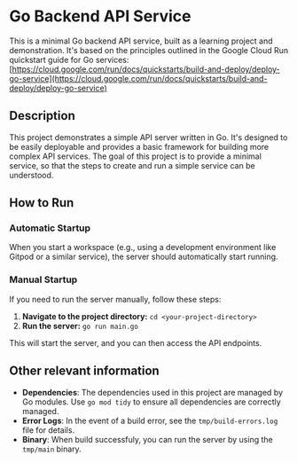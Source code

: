 # Go Backend API Service

This is a minimal Go backend API service, built as a learning project and demonstration. It's based on the principles outlined in the Google Cloud Run quickstart guide for Go services: [https://cloud.google.com/run/docs/quickstarts/build-and-deploy/deploy-go-service](https://cloud.google.com/run/docs/quickstarts/build-and-deploy/deploy-go-service)

## Description

This project demonstrates a simple API server written in Go. It's designed to be easily deployable and provides a basic framework for building more complex API services. The goal of this project is to provide a minimal service, so that the steps to create and run a simple service can be understood.

## How to Run

### Automatic Startup

When you start a workspace (e.g., using a development environment like Gitpod or a similar service), the server should automatically start running.

### Manual Startup

If you need to run the server manually, follow these steps:

1.  **Navigate to the project directory:** `cd <your-project-directory>`
2.  **Run the server:** `go run main.go`

This will start the server, and you can then access the API endpoints.

## Other relevant information
* **Dependencies**: The dependencies used in this project are managed by Go modules. Use `go mod tidy` to ensure all dependencies are correctly managed.
* **Error Logs**: In the event of a build error, see the `tmp/build-errors.log` file for details.
* **Binary**: When build successfuly, you can run the server by using the `tmp/main` binary.


